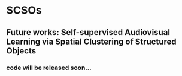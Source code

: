 # SCSOs

## Future works: Self-supervised Audiovisual Learning via Spatial Clustering of Structured Objects

### code will be released soon... 
